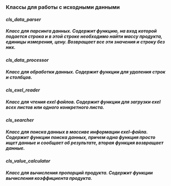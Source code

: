 ### Классы для работы с исходными данными
#### _cls_data_parser_
##### Класс для парсинга данных. Содержит функцию, на вход которой подается строка и в этой строке необходимо найти массу продукта, единицы измерения, цену. Возвращает все эти значения и строку без них.

#### _cls_data_processor_
##### Класс для обработки данных. Содержит функции для удаления строк и столбцов.

#### _cls_exel_reader_
##### Класс для чтения exel файлов. Содержит функции для загрузки exel всех листов или одного конкретного листа.

#### _cls_searcher_
##### Класс для поиска данных в массиве информации exel-файла. Содержит функции поиска данных, причем одна функция просто ищет данные и сообщает об результате, вторая функция возвращает данные.

#### _cls_value_calculator_
##### Класс для вычисления пропорций продукта. Содержит функции вычисления коэффициента продукта.

